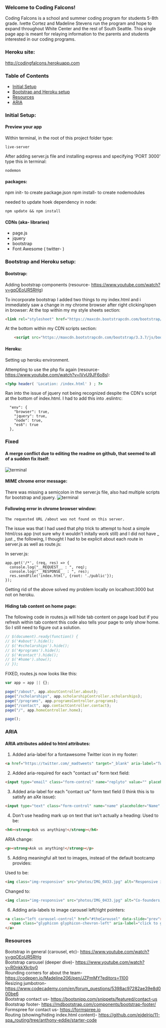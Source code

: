 ### Welcome to Coding Falcons!

Coding Falcons is a school and summer coding program for students 5-8th grade. Ivette Cortez and Madeline Stevens run the program and hope to expand throughout White Center and the rest of South Seattle. This single page app is meant for relaying information to the parents and students interested in our coding programs.

### Heroku site:

http://codingfalcons.herokuapp.com

### Table of Contents

- [Initial Setup](#preview)
- [Bootstrap and Heroku setup](#bootstrap)
- [Resources](#resources)
- [ARIA](#ARIA)

### Initial Setup:

#### Preview your app

Within terminal, in the root of this project folder type:

```
live-server
```

After adding server.js file and installing express and specifying 'PORT 3000' type this in terminal:

```
nodemon
```

#### packages:

npm init- to create package.json
npm install- to create nodemodules

needed to update hoek dependency in node:

```
npm update && npm install
```

#### CDNs (aka- libraries)

- page.js
- jquery
- bootstrap
- Font Awesome ( twitter- <i class="fab fa-twitter-square"></i>)

### Bootstrap and Heroku setup:

#### Bootstrap:

Adding bootstrap components (resource- https://www.youtube.com/watch?v=gqOEoUR5RHg)

To incorporate bootstrap I added two things to my index.html and i immediately saw a change in my chrome browser after right clicking/open in browser:
At the top within my my style sheets section:

```html
<link rel="stylesheet" href="https://maxcdn.bootstrapcdn.com/bootstrap/3.3.7/css/bootstrap.min.css" integrity="sha384-BVYiiSIFeK1dGmJRAkycuHAHRg32OmUcww7on3RYdg4Va+PmSTsz/K68vbdEjh4u" crossorigin="anonymous">
```

At the bottom within my CDN scripts section:

```html
    <script src="https://maxcdn.bootstrapcdn.com/bootstrap/3.3.7/js/bootstrap.min.js" integrity="sha384-Tc5IQib027qvyjSMfHjOMaLkfuWVxZxUPnCJA7l2mCWNIpG9mGCD8wGNIcPD7Txa" crossorigin="anonymous"></script>
```

#### Heroku:

Setting up heroku environment.

Attempting to use the php fix again (resource- https://www.youtube.com/watch?v=IVvU9JF6o8s):

```php
<?php header( 'Location: /index.html' ) ; ?>
```

Ran into the issue of jquery not being recognized despite the CDN's script at the bottom of index.html. I had to add this into .eslintrc:

```
  "env": {
    "browser": true,
    "jquery": true,
    "node": true,
    "es6": true
  },
```

### Fixed

#### A merge conflict due to editing the readme on github, that seemed to all of a sudden fix itself:

![terminal](public/photos/terminal.png)

#### MIME chrome error message:

There was missing a semicolon in the server.js file, also had multiple scripts for bootstrap and jquery.
![terminal](public/photos/screenshot2.png)

#### Following error in chrome browser window:

```
The requested URL /about was not found on this server.
```

The issue was that I had used that php trick to attempt to host a simple html/css app (not sure why it wouldn't initally work still) and I did not have _ just _ the following, I thought I had to be explicit about each route in server.js as well as route.js:

In server.js:

```
app.get('/*', (req, res) => {
  console.log("__REQUEST__ : ", req);
  console.log("__RESPONSE__ : ", res);
  res.sendFile('index.html', {root: './public'});
});
```

Getting rid of the above solved my problem locally on localhost:3000 but not on heroku.

#### Hiding tab content on home page:

The following code in routes.js will hide tab content on page load but if you refresh within tab content this code also tells your page to only show home. So I still need to figure out a solution.

```js
// $(document).ready(function() {
// $('#about').hide();
// $('#scholarships').hide();
// $('#programs').hide();
// $('#contact').hide();
// $('#home').show();
// });
```

FIXED, routes.js now looks like this:

```js
var app = app || {};

page("/about", app.aboutController.about);
page("/scholarships", app.scholarshipController.scholarships);
page("/programs", app.programsController.programs);
page("/contact", app.contactController.contact);
page("/", app.homeController.home);

page();
```

### ARIA

#### ARIA attributes added to html attributes:

1.  Added aria-label for a fontawesome Twitter icon in my footer:

```html
<a href="https://twitter.com/_madtweets" target="_blank" aria-label="Twitter"><i class="fab fa-twitter-square fa-2x"></i></a>
```

2.  Added aria-required for each "contact us" form text field:

```html
<input type="email" class="form-control" name="replyto" value="" placeholder="E-mail" aria-required="true">
```

3.  Added aria-label for each "contact us" form text field (I think this is to satisfy an aXe issue):

```html
<input type="text" class="form-control" name="name" placeholder="Name" aria-label="Form, empty name field" aria-required="true">
```

4.  Don't use heading mark up on text that isn't actually a heading:
    Used to be:

```html
<h4><strong>Ask us anything!</strong></h4>
```

ARIA change:

```html
<p><strong>Ask us anything!</strong></p>
```

5.  Adding meaningful alt text to images, instead of the default bootcamp provides:

Used to be:

```html
<img class="img-responsive" src="photos/IMG_0433.jpg" alt="Responsive imgage">
```

Changed to:

```html
<img class="img-responsive" src="photos/IMG_0433.jpg" alt="Co-founders, Maddy and Ivette pose for selfie">
```

6.  Adding aria-labels to image carousel left/right pointers:

```html
<a class="left carousel-control" href="#theCarousel" data-slide="prev">
  <span class="glyphicon glyphicon-chevron-left" aria-label="click to go to left carousel image"></span>
</a>
```

### Resources

Bootstrap in general (carousel, etc)- https://www.youtube.com/watch?v=gqOEoUR5RHg  
Bootstrap carousel (deeper dive)- https://www.youtube.com/watch?v=R0nkkXkrby0  
Rounding corners for about the team- https://codepen.io/Madeline206/pen/JZPmMY?editors=1100  
Resizing jumbotron- https://www.codecademy.com/en/forum_questions/5398ac97282ae39e8d000be6  
Bootstrap contact us- https://bootsnipp.com/snippets/featured/contact-us  
Bootstrap footer- https://mdbootstrap.com/components/bootstrap-footer/  
Formspree for contact us- https://formspree.io  
Routing (showing/hiding index.html content)- https://github.com/ejdelrio/11-spa_routing/tree/anthony-eddie/starter-code
